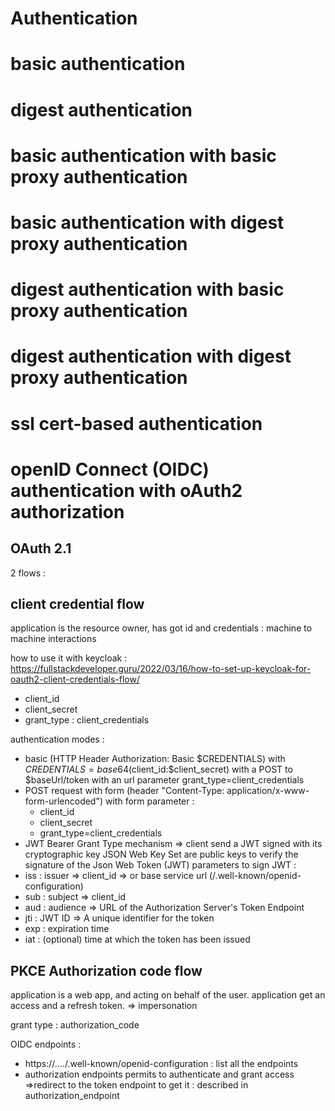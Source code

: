 # Authentication

# basic authentication

# digest authentication

# basic authentication with basic proxy authentication

# basic authentication with digest proxy authentication

# digest authentication with basic proxy authentication

# digest authentication with digest proxy authentication

# ssl cert-based authentication

# openID Connect (OIDC) authentication with oAuth2 authorization

## OAuth 2.1

2 flows :

## client credential flow

application is the resource owner, has got id and credentials : machine to machine interactions

how to use it with keycloak : https://fullstackdeveloper.guru/2022/03/16/how-to-set-up-keycloak-for-oauth2-client-credentials-flow/

- client_id
- client_secret
- grant_type : client_credentials

authentication modes : 
- basic (HTTP Header Authorization: Basic $CREDENTIALS) with $CREDENTIALS = base64($client_id:$client_secret) 
  with a POST to $baseUrl/token with an url parameter grant_type=client_credentials
- POST request with form (header "Content-Type: application/x-www-form-urlencoded") with form parameter : 
  - client_id
  - client_secret
  - grant_type=client_credentials
- JWT Bearer Grant Type mechanism => client send a JWT signed with its cryptographic key
JSON Web Key Set are public keys to verify the signature of the Json Web Token (JWT)
parameters to sign JWT : 
- iss : issuer => client_id => or base service url (<baseServiceUrl>/.well-known/openid-configuration)
- sub : subject => client_id
- aud : audience => URL of the Authorization Server's Token Endpoint
- jti : JWT ID => A unique identifier for the token
- exp : expiration time 
- iat : (optional) time at which the token has been issued



## PKCE Authorization code flow

application is a web app, and acting on behalf of the user. application get an access and a refresh token.
=> impersonation

grant type : authorization_code

OIDC endpoints : 
- https://..../.well-known/openid-configuration : list all the endpoints
- authorization endpoints permits to authenticate and grant access =>redirect to the token endpoint to get it : described in authorization_endpoint